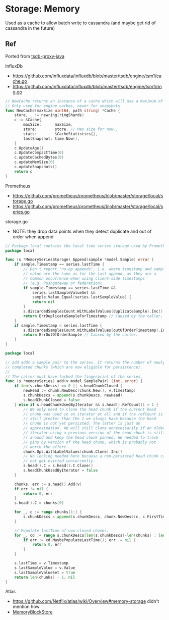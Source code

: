 # Storage: Memory

Used as a cache to allow batch write to cassandra (and maybe get rid of cassandra in the future)

## Ref 

Ported from [tsdb-proxy-java](https://github.com/xephonhq/tsdb-proxy-java/blob/master/doc/spec-draft/in_memory_store.md)

InfluxDb

- https://github.com/influxdata/influxdb/blob/master/tsdb/engine/tsm1/cache.go
- https://github.com/influxdata/influxdb/blob/master/tsdb/engine/tsm1/ring.go

````go
// NewCache returns an instance of a cache which will use a maximum of maxSize bytes of memory.
// Only used for engine caches, never for snapshots.
func NewCache(maxSize uint64, path string) *Cache {
	store, _ := newring(ringShards)
	c := &Cache{
		maxSize:      maxSize,
		store:        store, // Max size for now..
		stats:        &CacheStatistics{},
		lastSnapshot: time.Now(),
	}
	c.UpdateAge()
	c.UpdateCompactTime(0)
	c.updateCachedBytes(0)
	c.updateMemSize(0)
	c.updateSnapshots()
	return c
}
````

Prometheus

- https://github.com/prometheus/prometheus/blob/master/storage/local/storage.go
- https://github.com/prometheus/prometheus/blob/master/storage/local/series.go

storage.go

- NOTE: they drop data points when they detect duplicate and out of order when append 
 
````go
// Package local contains the local time series storage used by Prometheus.
package local

func (s *MemorySeriesStorage) Append(sample *model.Sample) error {
    if sample.Timestamp == series.lastTime {
		// Don't report "no-op appends", i.e. where timestamp and sample
		// value are the same as for the last append, as they are a
		// common occurrence when using client-side timestamps
		// (e.g. Pushgateway or federation).
		if sample.Timestamp == series.lastTime &&
			series.lastSampleValueSet &&
			sample.Value.Equal(series.lastSampleValue) {
			return nil
		}
		s.discardedSamplesCount.WithLabelValues(duplicateSample).Inc()
		return ErrDuplicateSampleForTimestamp // Caused by the caller.
	}
	if sample.Timestamp < series.lastTime {
		s.discardedSamplesCount.WithLabelValues(outOfOrderTimestamp).Inc()
		return ErrOutOfOrderSample // Caused by the caller.
	}
}
````

````go
package local

// add adds a sample pair to the series. It returns the number of newly
// completed chunks (which are now eligible for persistence).
//
// The caller must have locked the fingerprint of the series.
func (s *memorySeries) add(v model.SamplePair) (int, error) {
	if len(s.chunkDescs) == 0 || s.headChunkClosed {
		newHead := chunk.NewDesc(chunk.New(), v.Timestamp)
		s.chunkDescs = append(s.chunkDescs, newHead)
		s.headChunkClosed = false
	} else if s.headChunkUsedByIterator && s.head().RefCount() > 1 {
		// We only need to clone the head chunk if the current head
		// chunk was used in an iterator at all and if the refCount is
		// still greater than the 1 we always have because the head
		// chunk is not yet persisted. The latter is just an
		// approximation. We will still clone unnecessarily if an older
		// iterator using a previous version of the head chunk is still
		// around and keep the head chunk pinned. We needed to track
		// pins by version of the head chunk, which is probably not
		// worth the effort.
		chunk.Ops.WithLabelValues(chunk.Clone).Inc()
		// No locking needed here because a non-persisted head chunk can
		// not get evicted concurrently.
		s.head().C = s.head().C.Clone()
		s.headChunkUsedByIterator = false
	}

	chunks, err := s.head().Add(v)
	if err != nil {
		return 0, err
	}
	s.head().C = chunks[0]

	for _, c := range chunks[1:] {
		s.chunkDescs = append(s.chunkDescs, chunk.NewDesc(c, c.FirstTime()))
	}

	// Populate lastTime of now-closed chunks.
	for _, cd := range s.chunkDescs[len(s.chunkDescs)-len(chunks) : len(s.chunkDescs)-1] {
		if err := cd.MaybePopulateLastTime(); err != nil {
			return 0, err
		}
	}

	s.lastTime = v.Timestamp
	s.lastSampleValue = v.Value
	s.lastSampleValueSet = true
	return len(chunks) - 1, nil
}
````

Atlas

- https://github.com/Netflix/atlas/wiki/Overview#memory-storage didn't mention how
- [MemoryBlockStore](https://github.com/Netflix/atlas/blob/master/atlas-core/src/main/scala/com/netflix/atlas/core/db/BlockStore.scala)